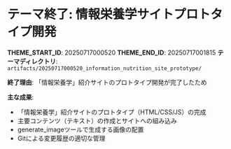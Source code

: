 # テーマ終了: 情報栄養学サイトプロトタイプ開発

**THEME_START_ID**: 20250717000520
**THEME_END_ID**: 20250717001815
**テーマディレクトリ**: `artifacts/20250717000520_information_nutrition_site_prototype/`

**終了理由**:
「情報栄養学」紹介サイトのプロトタイプ開発が完了したため

**主な成果**:
- 「情報栄養学」紹介サイトのプロトタイプ（HTML/CSS/JS）の完成
- 主要コンテンツ（テキスト）の作成とサイトへの組み込み
- generate_imageツールで生成する画像の配置
- Gitによる変更履歴の適切な管理

